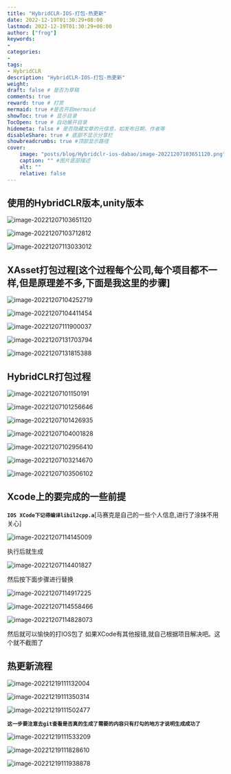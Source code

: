 ```yaml
---
title: "HybridCLR-IOS-打包-热更新"
date: 2022-12-19T01:30:29+08:00
lastmod: 2022-12-19T01:30:29+08:00
author: ["frog"]
keywords:
-
categories:
- 
tags:
- HybridCLR
description: "HybridCLR-IOS-打包-热更新"
weight:
draft: false # 是否为草稿
comments: true
reward: true # 打赏
mermaid: true #是否开启mermaid
showToc: true # 显示目录
TocOpen: true # 自动展开目录
hidemeta: false # 是否隐藏文章的元信息，如发布日期、作者等
disableShare: true # 底部不显示分享栏
showbreadcrumbs: true #顶部显示路径
cover:
    image: "posts/blog/Hybridclr-ios-dabao/image-20221207103651120.png" #图片路径例如：posts/tech/123/123.png
    caption: "" #图片底部描述
    alt: ""
    relative: false
---
```


## 使用的HybridCLR版本,unity版本

![image-20221207103651120](image-20221207103651120.png)

![image-20221207103712812](image-20221207103712812.png)

![image-20221207113033012](image-20221207113033012.png)

## XAsset打包过程[这个过程每个公司,每个项目都不一样,但是原理差不多,下面是我这里的步骤]

![image-20221207104252719](image-20221207104252719.png)

![image-20221207104411454](image-20221207104411454.png)

![image-20221207111900037](image-20221207111900037.png)

![image-20221207131703794](image-20221207131703794.png)

![image-20221207131815388](image-20221207131815388.png)

## HybridCLR打包过程

![image-20221207101150191](image-20221207101150191.png)

![image-20221207101256646](image-20221207101256646.png)

![image-20221207101426935](image-20221207101426935.png)

![image-20221207104001828](image-20221207104001828.png)

![image-20221207102956410](image-20221207102956410.png)



![image-20221207103214670](image-20221207103214670.png)

![image-20221207103506102](image-20221207103506102.png)

## Xcode上的要完成的一些前提

**`IOS XCode下记得编译libil2cpp.a`**[马赛克是自己的一些个人信息,进行了涂抹不用关心]

![image-20221207114145009](image-20221207114145009.png)

执行后就生成

![image-20221207114401827](image-20221207114401827.png)

然后按下面步骤进行替换

![image-20221207114917225](image-20221207114917225.png)

![image-20221207114558466](image-20221207114558466.png)

![image-20221207114828073](image-20221207114828073.png)

然后就可以愉快的打IOS包了 如果XCode有其他报错,就自己根据项目解决吧。这个就不截图了

## 热更新流程

![image-20221219111132004](image-20221219111132004.png)

![image-20221219111350314](image-20221219111350314.png)

![image-20221219111502477](image-20221219111502477.png)

**`这一步要注意去git查看是否真的生成了需要的内容只有打勾的地方才说明生成成功了`**

![image-20221219111533209](image-20221219111533209.png)

![image-20221219111828610](image-20221219111828610.png)

![image-20221219111938878](image-20221219111938878.png)